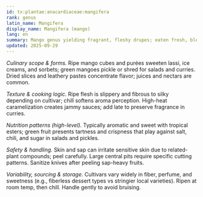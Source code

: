 ```yaml
---
id: tx:plantae:anacardiaceae:mangifera
rank: genus
latin_name: Mangifera
display_name: Mangifera (mango)
lang: en
summary: Mango genus yielding fragrant, fleshy drupes; eaten fresh, blended, dried, pickled green, and cooked into chutneys, curries, and desserts across a wide range of cultivars.
updated: 2025-09-29
---
```


_Culinary scope & forms._ Ripe mango cubes and purées sweeten lassi, ice creams, and sorbets; green mangoes pickle or shred for salads and curries. Dried slices and leathery pastes concentrate flavor; juices and nectars are common.

_Texture & cooking logic._ Ripe flesh is slippery and fibrous to silky depending on cultivar; chill softens aroma perception. High-heat caramelization creates jammy sauces; add late to preserve fragrance in curries.

_Nutrition patterns (high-level)._ Typically aromatic and sweet with tropical esters; green fruit presents tartness and crispness that play against salt, chili, and sugar in salads and pickles.

_Safety & handling._ Skin and sap can irritate sensitive skin due to related-plant compounds; peel carefully. Large central pits require specific cutting patterns. Sanitize knives after peeling sap-heavy fruits.

_Variability, sourcing & storage._ Cultivars vary widely in fiber, perfume, and sweetness (e.g., fiberless dessert types vs stringier local varieties). Ripen at room temp, then chill. Handle gently to avoid bruising.
